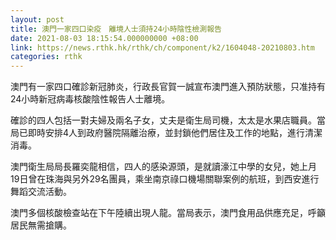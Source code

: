 ```yaml
---
layout: post
title: 澳門一家四口染疫　離境人士須持24小時陰性檢測報告
date: 2021-08-03 18:15:54.000000000 +08:00
link: https://news.rthk.hk/rthk/ch/component/k2/1604048-20210803.htm
categories: rthk
---
```


澳門有一家四口確診新冠肺炎，行政長官賀一誠宣布澳門進入預防狀態，只准持有24小時新冠病毒核酸陰性報告人士離境。

確診的四人包括一對夫婦及兩名子女，丈夫是衛生局司機，太太是水果店職員。當局已即時安排4人到政府醫院隔離治療，並封鎖他們居住及工作的地點，進行清潔消毒。

澳門衛生局局長羅奕龍相信，四人的感染源頭，是就讀濠江中學的女兒，她上月19日曾在珠海與另外29名團員，乘坐南京祿口機場關聯案例的航班，到西安進行舞蹈交流活動。

澳門多個核酸檢查站在下午陸續出現人龍。當局表示，澳門食用品供應充足，呼籲居民無需搶購。
